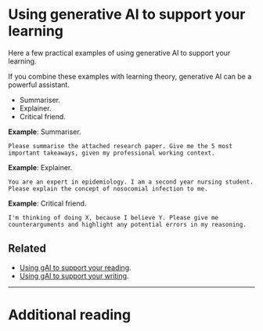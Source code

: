 # Using generative AI to support your learning

Here a few practical examples of using generative AI to support your learning.

If you combine these examples with learning theory, generative AI can be a powerful assistant.

- Summariser.
- Explainer.
- Critical friend.

**Example**: Summariser.

```
Please summarise the attached research paper. Give me the 5 most important takeaways, given my professional working context.
```

**Example**: Explainer.

```
You are an expert in epidemiology. I am a second year nursing student. Please explain the concept of nosocomial infection to me.
```

**Example**: Critical friend.

```
I'm thinking of doing X, because I believe Y. Please give me counterarguments and highlight any potential errors in my reasoning.
```


## Related

- [Using gAI to support your reading](./reading.md).
- [Using gAI to support your writing](./writing.md).

---

# Additional reading
